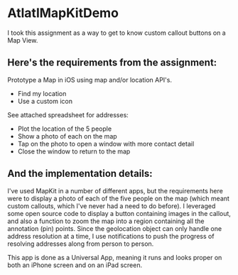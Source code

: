 AtlatlMapKitDemo
================

I took this assignment as a way to get to know custom callout buttons on a Map View.

Here's the requirements from the assignment:
--------------

Prototype a Map in iOS using map and/or location API's.
- Find my location
- Use a custom icon

See attached spreadsheet for addresses:
- Plot the location of the 5 people
- Show a photo of each on the map
- Tap on the photo to open a window with more contact detail
- Close the window to return to the map

And the implementation details:
--------------

I've used MapKit in a number of different apps, but the requirements here were to display a photo of each of the five people on the map (which meant custom callouts, which I've never had a need 
to do before).  I leveraged some open source code to display a button containing images in the callout, and also a function to zoom the map into a region containing all the annotation (pin) 
points.  Since the geolocation object can only handle one address resolution at a time, I use notifications to push the progress of resolving addresses along from person to person.

This app is done as a Universal App, meaning it runs and looks proper on both an iPhone screen and on an iPad screen.



